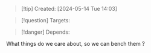 
>[!tip] Created: [2024-05-14 Tue 14:03]

>[!question] Targets: 

>[!danger] Depends: 

What things do we care about, so we can bench them ?


